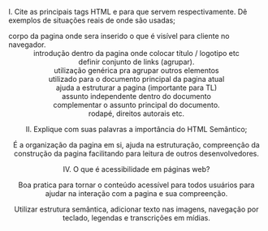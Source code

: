 I. Cite as principais tags HTML e para que servem respectivamente. Dê exemplos de
situações reais de onde são usadas;

<body> corpo da pagina onde sera inserido o que é visível para cliente no navegador.

<header> introdução dentro da pagina onde colocar título / logotipo etc

<nav> definir conjunto de links (agrupar).
<div> utilização genérica pra agrupar outros elementos

<main> utilizado para o documento principal da pagina atual 

<section> ajuda a estruturar a pagina (importante para TL)

<article> assunto independente dentro do documento 
<aside> complementar o assunto principal do documento. 

<footer> rodapé, direitos autorais etc.

II. Explique com suas palavras a importância do HTML Semântico;

É a organização da pagina em si, ajuda na estruturação, compreenção da construção da pagina facilitando para leitura de outros desenvolvedores. 

IV. O que é acessibilidade em páginas web?

Boa pratica para tornar o conteúdo acessível para todos usuários para ajudar na interação com a pagina e sua compreenção. 

Utilizar estrutura semântica, adicionar texto nas imagens, navegação por teclado, legendas e transcrições em mídias.